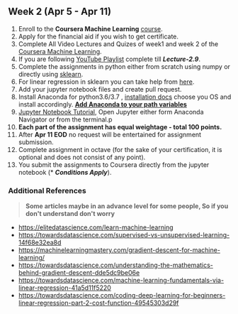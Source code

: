## Week 2 (Apr 5 - Apr 11)

1. Enroll to the **Coursera Machine Learning** [course](https://www.coursera.org/learn/machine-learning).
2. Apply for the financial aid if you wish to get certificate.
3. Complete All Video Lectures and Quizes of week1 and week 2 of the [Coursera Machine Learning](https://www.coursera.org/learn/machine-learning).
4. If you are following [YouTube Playlist](https://www.youtube.com/playlist?list=PLLssT5z_DsK-h9vYZkQkYNWcItqhlRJLN) complete till ***Lecture-2.9***.
5. Complete the assignments in python either from scratch using numpy or directly using [sklearn](https://scikit-learn.org/stable/modules/generated/sklearn.linear_model.LinearRegression.html).
6. For linear regression in sklearn you can take help from [here](https://jakevdp.github.io/PythonDataScienceHandbook/05.06-linear-regression.html).
7. Add your jupyter notebook files and create pull request.
8. Install Anaconda for python3.6/3.7 , [installation docs](https://docs.anaconda.com/anaconda/install/) choose you OS and install accordingly. <ins>**Add Anaconda to your path variables**</ins>
9. [Jupyter Notebook Tutorial](https://www.dataquest.io/blog/jupyter-notebook-tutorial/), Open Jupyter either form Anaconda Navigator or from the terminal.p
10. **Each part of the assignment has equal weightage - total 100 points.**
11. After **Apr 11 EOD** no request will be entertained for assignment submission.
12. Complete assignment in octave (for the sake of your certification, it is optional and does not consist of any point).
13. You submit the assignments to Coursera directly from the jupyter notebook (\* ***Conditions Apply***).

### Additional References
> **Some articles maybe in an advance level for some people, So if you don't understand don't worry**
- https://elitedatascience.com/learn-machine-learning
- https://towardsdatascience.com/supervised-vs-unsupervised-learning-14f68e32ea8d
- https://machinelearningmastery.com/gradient-descent-for-machine-learning/
- https://towardsdatascience.com/understanding-the-mathematics-behind-gradient-descent-dde5dc9be06e
- https://towardsdatascience.com/machine-learning-fundamentals-via-linear-regression-41a5d11f5220
- https://towardsdatascience.com/coding-deep-learning-for-beginners-linear-regression-part-2-cost-function-49545303d29f

